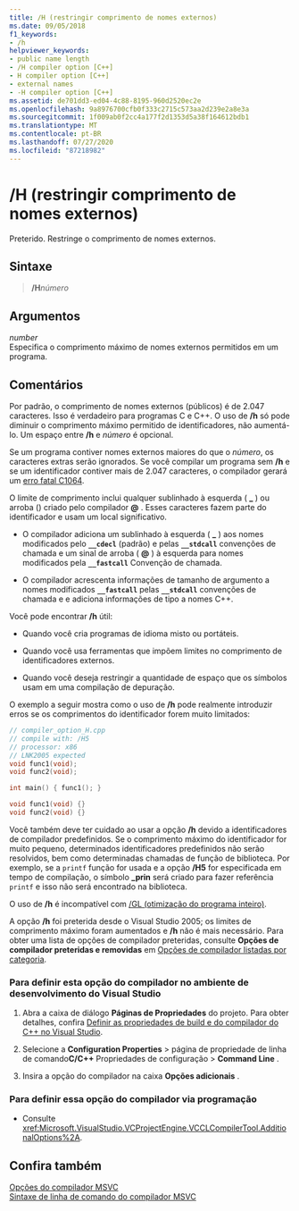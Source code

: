 ```yaml
---
title: /H (restringir comprimento de nomes externos)
ms.date: 09/05/2018
f1_keywords:
- /h
helpviewer_keywords:
- public name length
- /H compiler option [C++]
- H compiler option [C++]
- external names
- -H compiler option [C++]
ms.assetid: de701dd3-ed04-4c88-8195-960d2520ec2e
ms.openlocfilehash: 9a8976700cfb0f333c2715c573aa2d239e2a8e3a
ms.sourcegitcommit: 1f009ab0f2cc4a177f2d1353d5a38f164612bdb1
ms.translationtype: MT
ms.contentlocale: pt-BR
ms.lasthandoff: 07/27/2020
ms.locfileid: "87218982"
---
```

# <a name="h-restrict-length-of-external-names"></a>/H (restringir comprimento de nomes externos)

Preterido. Restringe o comprimento de nomes externos.

## <a name="syntax"></a>Sintaxe

> **/H**<em>número</em>

## <a name="arguments"></a>Argumentos

*number*<br/>
Especifica o comprimento máximo de nomes externos permitidos em um programa.

## <a name="remarks"></a>Comentários

Por padrão, o comprimento de nomes externos (públicos) é de 2.047 caracteres. Isso é verdadeiro para programas C e C++. O uso de **/h** só pode diminuir o comprimento máximo permitido de identificadores, não aumentá-lo. Um espaço entre **/h** e *número* é opcional.

Se um programa contiver nomes externos maiores do que o *número*, os caracteres extras serão ignorados. Se você compilar um programa sem **/h** e se um identificador contiver mais de 2.047 caracteres, o compilador gerará um [erro fatal C1064](../../error-messages/compiler-errors-1/fatal-error-c1064.md).

O limite de comprimento inclui qualquer sublinhado à esquerda ( **\_** ) ou arroba () criado pelo compilador **\@** . Esses caracteres fazem parte do identificador e usam um local significativo.

- O compilador adiciona um sublinhado à esquerda ( **\_** ) aos nomes modificados pelo **`__cdecl`** (padrão) e pelas **`__stdcall`** convenções de chamada e um sinal de arroba ( **\@** ) à esquerda para nomes modificados pela **`__fastcall`** Convenção de chamada.

- O compilador acrescenta informações de tamanho de argumento a nomes modificados **`__fastcall`** pelas **`__stdcall`** convenções de chamada e e adiciona informações de tipo a nomes C++.

Você pode encontrar **/h** útil:

- Quando você cria programas de idioma misto ou portáteis.

- Quando você usa ferramentas que impõem limites no comprimento de identificadores externos.

- Quando você deseja restringir a quantidade de espaço que os símbolos usam em uma compilação de depuração.

O exemplo a seguir mostra como o uso de **/h** pode realmente introduzir erros se os comprimentos do identificador forem muito limitados:

```cpp
// compiler_option_H.cpp
// compile with: /H5
// processor: x86
// LNK2005 expected
void func1(void);
void func2(void);

int main() { func1(); }

void func1(void) {}
void func2(void) {}
```

Você também deve ter cuidado ao usar a opção **/h** devido a identificadores de compilador predefinidos. Se o comprimento máximo do identificador for muito pequeno, determinados identificadores predefinidos não serão resolvidos, bem como determinadas chamadas de função de biblioteca. Por exemplo, se a `printf` função for usada e a opção **/H5** for especificada em tempo de compilação, o símbolo **_prin** será criado para fazer referência `printf` e isso não será encontrado na biblioteca.

O uso de **/h** é incompatível com [/GL (otimização do programa inteiro)](gl-whole-program-optimization.md).

A opção **/h** foi preterida desde o Visual Studio 2005; os limites de comprimento máximo foram aumentados e **/h** não é mais necessário. Para obter uma lista de opções de compilador preteridas, consulte **Opções de compilador preteridas e removidas** em [Opções de compilador listadas por categoria](compiler-options-listed-by-category.md).

### <a name="to-set-this-compiler-option-in-the-visual-studio-development-environment"></a>Para definir esta opção do compilador no ambiente de desenvolvimento do Visual Studio

1. Abra a caixa de diálogo **Páginas de Propriedades** do projeto. Para obter detalhes, confira [Definir as propriedades de build e do compilador do C++ no Visual Studio](../working-with-project-properties.md).

1. Selecione a **Configuration Properties**  >  página de propriedade de linha de comando**C/C++** Propriedades de configuração  >  **Command Line** .

1. Insira a opção do compilador na caixa **Opções adicionais** .

### <a name="to-set-this-compiler-option-programmatically"></a>Para definir essa opção do compilador via programação

- Consulte <xref:Microsoft.VisualStudio.VCProjectEngine.VCCLCompilerTool.AdditionalOptions%2A>.

## <a name="see-also"></a>Confira também

[Opções do compilador MSVC](compiler-options.md)<br/>
[Sintaxe de linha de comando do compilador MSVC](compiler-command-line-syntax.md)
